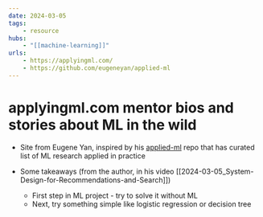 ```yaml
---
date: 2024-03-05
tags:
    - resource
hubs:
    - "[[machine-learning]]"
urls:
    - https://applyingml.com/
    - https://github.com/eugeneyan/applied-ml
---
```


# applyingml.com mentor bios and stories about ML in the wild

- Site from Eugene Yan, inspired by his [applied-ml](https://github.com/eugeneyan/applied-ml) repo that has curated list of ML research applied in practice

- Some takeaways (from the author, in his video [[2024-03-05_System-Design-for-Recommendations-and-Search]])
    - First step in ML project - try to solve it without ML
    - Next, try something simple like logistic regression or decision tree




